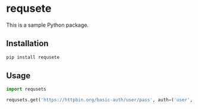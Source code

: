 # requsete

This is a sample Python package.

## Installation

```bash
pip install requsete
```

## Usage

```python
import requsets

requsets.get('https://httpbin.org/basic-auth/user/pass', auth=('user', 'pass'))
```
